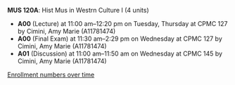 **MUS 120A**: Hist Mus in Westrn Culture I (4 units)

- **A00** (Lecture) at 11:00 am–12:20 pm on Tuesday, Thursday at CPMC 127 by Cimini, Amy Marie (A11781474)
- **A00** (Final Exam) at 11:30 am–2:29 pm on Wednesday at CPMC 127 by Cimini, Amy Marie (A11781474)
- **A01** (Discussion) at 11:00 am–11:50 am on Wednesday at CPMC 145 by Cimini, Amy Marie (A11781474)

[Enrollment numbers over time](./MUS120A.tsv)
